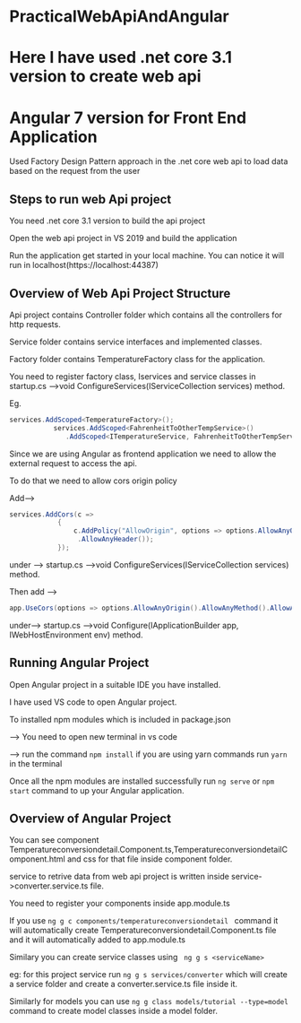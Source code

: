 # PracticalWebApiAndAngular
# Here I have used .net core 3.1 version to create web api
# Angular 7 version for Front End Application
Used Factory Design Pattern approach in the .net core web api to load data based on the request from the user

Steps to run web Api project
-----------------------------
You need .net core 3.1 version to build the api project

Open the web api project in VS 2019 and build the application

Run the application get started in your local machine. You can notice it will run in localhost(https://localhost:44387)

Overview of Web Api Project Structure
-----------------------------
Api project contains Controller folder which contains all the controllers for http requests.

Service folder contains service interfaces and implemented classes.

Factory folder contains TemperatureFactory class for the application.

You need to register factory class, Iservices and service classes in startup.cs -->void ConfigureServices(IServiceCollection services) method.

Eg.

 ```C#
services.AddScoped<TemperatureFactory>();
            services.AddScoped<FahrenheitToOtherTempService>()
               .AddScoped<ITemperatureService, FahrenheitToOtherTempService>(s => s.GetService<FahrenheitToOtherTempService>());
 ```
            
Since we are using Angular as frontend application we need to allow the external request to access the api.

To do that we need to allow cors origin policy

Add--> 
```c#
services.AddCors(c =>
            {
                c.AddPolicy("AllowOrigin", options => options.AllowAnyOrigin().AllowAnyMethod()
                 .AllowAnyHeader());
            });
  ```
  under --> startup.cs -->void ConfigureServices(IServiceCollection services) method.
  
  Then add --> 
  ```c#
  app.UseCors(options => options.AllowAnyOrigin().AllowAnyMethod().AllowAnyHeader());
  ```
  under--> startup.cs -->void Configure(IApplicationBuilder app, IWebHostEnvironment env) method.
  
  Running Angular Project
  ---------------------------
  Open Angular project in a suitable IDE you have installed.
  
  I have used VS code to open Angular project.
  
  To installed npm modules which is included in package.json
  
  --> You need to open new terminal in vs code
  
  --> run the command ``` npm install ``` if you are using yarn commands run ``` yarn ``` in the terminal
  
 Once all the npm modules are installed successfully run ``` ng serve ``` or ``` npm start ``` command to up your Angular application.
 
  Overview of Angular Project
  ---------------------------
  You can see component Temperatureconversiondetail.Component.ts,TemperatureconversiondetailComponent.html and css for that file inside component folder.
  
  service to retrive data from web api project is written inside service->converter.service.ts file.
  
  You need to register your components inside app.module.ts
  
   If you use ```ng g c components/temperatureconversiondetail ``` command it will automatically create Temperatureconversiondetail.Component.ts file and it will              automatically added to app.module.ts
   
   Similary you can create service classes using 
   ``` ng g s <serviceName>```
            
  eg: for this project service run ``` ng g s services/converter ``` which will create a service folder and create a converter.service.ts file inside it.
  
  Similarly for models you can use ``` ng g class models/tutorial --type=model ``` command to create model classes inside a model folder.
  
  
  


